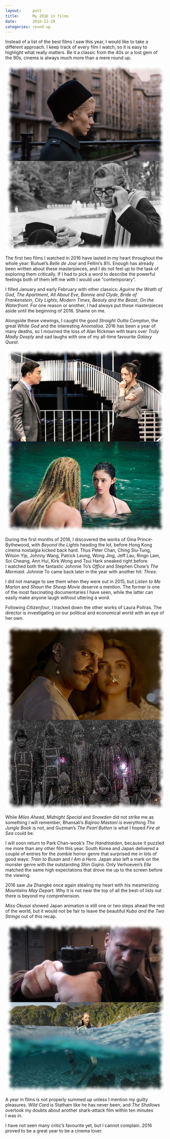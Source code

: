 ```yaml
---
layout:     post
title:      My 2016 in films
date:       2016-12-29
categories: round-up
---
```


Instead of a list of the best films I saw this year, I would like to take a
different approach. I keep track of every film I watch, so it is easy to
highlight what really matters. Be it a classic from the 40s or a lost gem of the
90s, cinema is always much more than a mere round up.

<!--more-->

<p align="center">
    <img src="/media/2016-12-29-01.png">
</p>

The first two films I watched in 2016 have lasted in my heart throughout the
whole year: Buñuel’s *Belle de Jour* and Fellini’s *8½*. Enough has already been
written about these masterpieces, and I do not feel up to the task of exploring
them critically. If I had to pick a word to describe the powerful feelings both
of them left me with I would use “contemporary”.

I filled January and early February with other classics: *Aguirre the Wrath of
God*, *The Apartment*, *All About Eve*, *Bonnie and Clyde*, *Bride of
Frankenstein*, *City Lights*, *Modern Times*, *Beauty and the Beast*, *On the
Waterfront*. For one reason or another, I had always put these masterpieces
aside until the beginning of 2016. Shame on me.

Alongside these viewings, I caught the good *Straight Outta Compton*, the great
*White God* and the interesting *Anomalisa*. 2016 has been a year of many
deaths, so I mourned the loss of Alan Rickman with tears over *Truly Madly
Deeply* and sad laughs with one of my all-time favourite *Galaxy Quest*.

<p align="center">
    <img src="/media/2016-12-29-02.png">
</p>

During the first months of 2016, I discovered the works of Gina
Prince-Bythewood, with *Beyond the Lights* heading the lot, before Hong Kong
cinema nostalgia kicked back hard. Thus Peter Chan, Ching Siu-Tung, Wilson Yip,
Johnny Wang, Patrick Leung, Wong Jing, Jeff Lau, Ringo Lam, Soi Cheang, Ann Hui,
Kirk Wong and Tsui Hark sneaked right before I watched both the fantastic
Johnnie To’s *Office* and Stephen Chow’s *The Mermaid*. Johnnie To came back
later in the year with another hit: *Three*.

I did not manage to see them when they were out in 2015, but *Listen to Me
Marlon* and *Shaun the Sheep Movie* deserve a mention. The former is one of the
most fascinating documentaries I have seen, while the latter can easily make
anyone laugh without uttering a word.

Following *Citizenfour*, I tracked down the other works of Laura Poitras. The
director is investigating on our political and economical world with an eye of
her own.

<p align="center">
    <img src="/media/2016-12-29-03.jpg">
</p>

While *Miles Ahead*, *Midnight Special* and *Snowden* did not strike me as
something I will remember, Bhansali’s *Bajirao Mastani* is everything *The
Jungle Book* is not, and Guzman’s *The Pearl Button* is what I hoped *Fire at
Sea* could be.

I will soon return to Park Chan-wook’s *The Handmaiden*, because it puzzled me
more than any other film this year. South Korea and Japan delivered a couple of
entries for the zombie horror genre that surprised me in lots of good ways:
*Train to Busan* and *I Am a Hero*. Japan also left a mark on the monster genre
with the outstanding *Shin Gojira*. Only Verhoeven’s *Elle* matched the same
high expectations that drove me up to the screen before the viewing.

2016 saw Jia Zhangke once again stealing my heart with his mesmerizing
*Mountains May Depart*. Why it is not near the top of all the best-of lists out
there is beyond my comprehension.

*Miss Okusai* showed Japan animation is still one or two steps ahead the rest of
the world, but it would not be fair to leave the beautiful *Kubo and the Two
Strings* out of this recap.

<p align="center">
    <img src="/media/2016-12-29-04.png">
</p>

A year in films is not properly summed up unless I mention my guilty pleasures.
*Wild Card* is Statham like he has never been, and *The Shallows* overtook my
doubts about another shark-attack film within ten minutes I was in.

I have not seen many critic’s favourite yet, but I cannot complain. 2016 proved
to be a great year to be a cinema lover.
